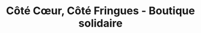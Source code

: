 ---
title: "Côté Cœur, Côté Fringues - Boutique solidaire"
url: /molieres/cote-coeur-cote-fringues-boutique-solidaire/
shop: vêtements
---